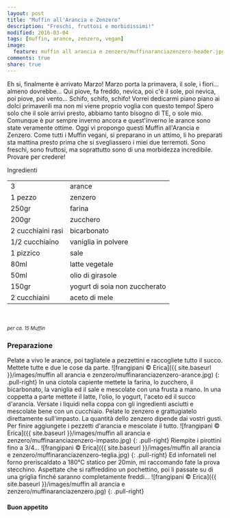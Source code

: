 ```yaml
---
layout: post
title: "Muffin all'Arancia e Zenzero"
description: "Freschi, fruttosi e morbidissimi!"
modified: 2016-03-04
tags: [muffin, arance, zenzero, vegan]
image:
  feature: muffin all arancia e zenzero/muffinaranciazenzero-header.jpg
comments: true
share: true
---
```


Eh si, finalmente è arrivato Marzo! Marzo porta la primavera, il sole, i fiori... almeno dovrebbe... Qui piove, fa freddo, nevica, poi c'è il sole, poi nevica, poi piove, poi vento... Schifo, schifo, schifo! Vorrei dedicarmi piano piano ai dolci primaverili ma non mi viene proprio voglia con questo tempo! Spero solo che il sole arrivi presto, abbiamo tanto bisogno di TE, o sole mio. Comunque è pur sempre inverno ancora e quest'inverno le arance sono state veramente ottime. Oggi vi propongo questi Muffin all'Arancia e Zenzero. Come tutti i Muffin vegani, si preparano in un attimo, li ho preparati sta mattina presto prima che si svegliassero i miei due terremoti. Sono freschi, sono fruttosi, ma soprattutto sono di una morbidezza incredibile. Provare per credere!

<div class="ingredients">
  <div class="ingredients-title">Ingredienti</div>
  <table>
    <tbody>
      </tr>
      <tr>
        <td>3</td>
        <td>arance</td>
      </tr>
      <tr>
        <td>1 pezzo</td>
        <td>zenzero</td>
      </tr>
      <tr>
        <td>250gr</td>
        <td>farina</td>
      </tr>
      <tr>
        <td>200gr</td>
        <td>zucchero</td>
      </tr>
      <tr>
        <td>2 cucchiaini rasi</td>
        <td>bicarbonato</td>
      </tr>
      <tr>
      	<td>1/2 cucchiaino</td>
        <td>vaniglia in polvere</td>
      </tr>
      <tr>
        <td>1 pizzico</td>
        <td>sale</td>
      </tr>
      <tr>
        <td>80ml</td>
        <td>latte vegetale</td> 
      </tr>
      <tr>
        <td>50ml</td>
        <td>olio di girasole</td>
      </tr>
      <tr>
        <td>150gr</td>
        <td>yogurt di soia non zuccherato</td>
      </tr>
      <tr>
        <td>2 cucchiaini</td>
        <td>aceto di mele</td>   
      </tr>
    </tbody>
  </table>
  <br></br>
  <i class="pull-right" style="font-size: 80%;">per ca. 15 Muffin</i>
</div>


<h3>
	<font color="grey">
		<i class="icon-cogs"></i>
	</font> Preparazione
</h3>

Pelate a vivo le arance, poi tagliatele a pezzettini e raccogliete tutto il succo. Mettete tutte e due le cose da parte.
![frangipani © Erica]({{ site.baseurl }}/images/muffin all arancia e zenzero/muffinaranciazenzero-arance.jpg)
{: .pull-right}
In una ciotola capiente mettete la farina, lo zucchero, il bicarbonato, la vaniglia ed il sale e mescolate con una frusta a mano. In una coppetta a parte mettete il latte, l'olio, lo yogurt, l'aceto ed il succo d'arancia. Versate i liquidi nella coppa con gli ingredienti asciutti e mescolate bene con un cucchiaio. Pelate lo zenzero e grattugiatelo direttamente sull'impasto. La quantità dello zenzero dipende dai vostri gusti. Per finire aggiungete i pezzetti d'arancia e mescolate il tutto.
![frangipani © Erica]({{ site.baseurl }}/images/muffin all arancia e zenzero/muffinaranciazenzero-impasto.jpg)
{: .pull-right}
Riempite i pirottini fino a 3/4...
![frangipani © Erica]({{ site.baseurl }}/images/muffin all arancia e zenzero/muffinaranciazenzero-teglia.jpg)
{: .pull-right}
Ed infornateli nel forno preriscaldato a 180°C statico per 20min, mi raccomando fate la prova stecchino. Aspettate che si raffreddino un pochettino, poi li passate su di una griglia finché saranno completamente freddi...
![frangipani © Erica]({{ site.baseurl }}/images/muffin all arancia e zenzero/muffinaranciazenzero.jpg)
{: .pull-right}

<h4>Buon appetito
  <font color="red">
    <i class="icon-smile"></i>
  </font>
</h4>